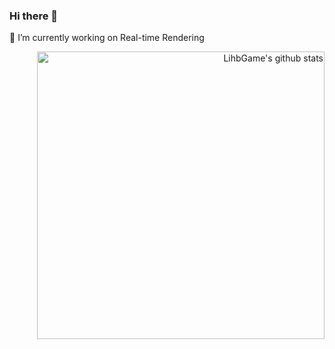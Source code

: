 ### Hi there 👋
🔭 I’m currently working on Real-time Rendering
<p align="right">
  <a href="https://github.com/anuraghazra/github-readme-stats">
    <img width="460" align="right" alt="LihbGame's github stats" src="https://github-readme-stats.vercel.app/api?username=LihbGame&theme=dark&show_icons=true" />
  </a>
</p>
<!--
**LihbGame/LihbGame** is a ✨ _special_ ✨ repository because its `README.md` (this file) appears on your GitHub profile.

Here are some ideas to get you started:

- 🔭 I’m currently working on ...
- 🌱 I’m currently learning ...
- 👯 I’m looking to collaborate on ...
- 🤔 I’m looking for help with ...
- 💬 Ask me about ...
- 📫 How to reach me: ...
- 😄 Pronouns: ...
- ⚡ Fun fact: ...
-->
